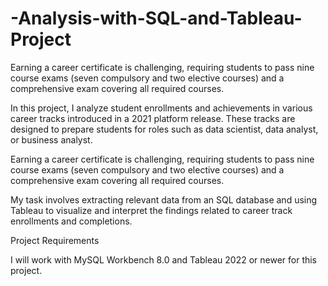 # -Analysis-with-SQL-and-Tableau-Project
Earning a career certificate is challenging, requiring students to pass nine course exams (seven compulsory and two elective courses) and a comprehensive exam covering all required courses.


In this project, I analyze student enrollments and achievements in various career tracks introduced in a 2021 platform release. These tracks are designed to prepare students for roles such as data scientist, data analyst, or business analyst.

Earning a career certificate is challenging, requiring students to pass nine course exams (seven compulsory and two elective courses) and a comprehensive exam covering all required courses.

My task involves extracting relevant data from an SQL database and using Tableau to visualize and interpret the findings related to career track enrollments and completions.

Project Requirements

I will work with MySQL Workbench 8.0 and Tableau 2022 or newer for this project.

